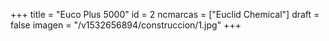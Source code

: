 +++
title = "Euco Plus 5000"
id = 2
ncmarcas = ["Euclid Chemical"]
draft = false
imagen = "/v1532656894/construccion/1.jpg"
+++

<!--more-->